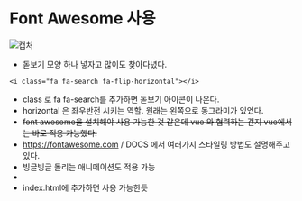 # Font Awesome 사용
![캡처](https://user-images.githubusercontent.com/68420164/125787227-313f9ab3-7008-4e56-b1c9-30da85d2f12c.PNG)
- 돋보기 모양 하나 넣자고 많이도 찾아다녔다.
```
<i class="fa fa-search fa-flip-horizontal"></i>
```
- class 로 fa fa-search를 추가하면 돋보기 아이콘이 나온다.
- horizontal 은 좌우반전 시키는 역할. 원래는 왼쪽으로 동그라미가 있었다.
- ~~font awesome을 설치해야 사용 가능한 것 같은데 vue 와 협력하는 건지 vue에서는 바로 적용 가능했다.~~
- https://fontawesome.com /
DOCS 에서 여러가지 스타일링 방법도 설명해주고 있다.
- 빙글빙글 돌리는 애니메이션도 적용 가능
- <script src="https://use.fontawesome.com/releases/v5.2.0/js/all.js"></script> 
- index.html에 추가하면 사용 가능한듯
